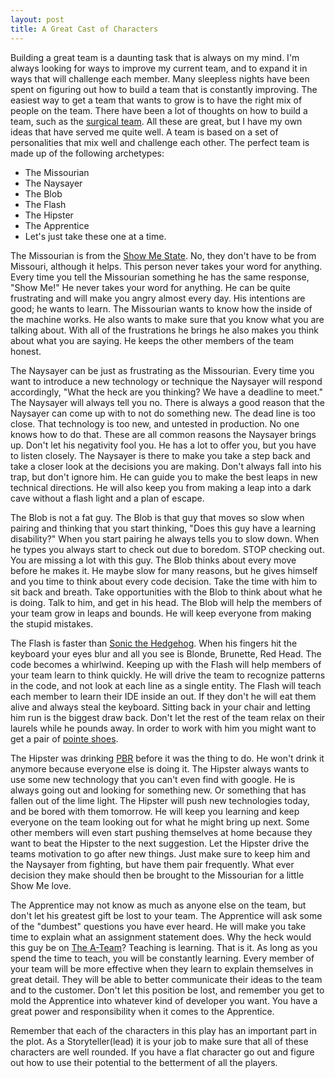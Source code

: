 ```yaml
---
layout: post
title: A Great Cast of Characters
---
```


Building a great team is a daunting task that is always on my mind. I'm always looking for ways to improve my current team, and to expand it in ways that will challenge each member. Many sleepless nights have been spent on figuring out how to build a team that is constantly improving. The easiest way to get a team that wants to grow is to have the right mix of people on the team. There have been a lot of thoughts on how to build a team, such as the [surgical team](http://en.wikipedia.org/wiki/The_Mythical_Man-Month#The_surgical_team). All these are great, but I have my own ideas that have served me quite well. A team is based on a set of personalities that mix well and challenge each other. The perfect team is made up of the following archetypes:

* The Missourian
* The Naysayer
* The Blob
* The Flash
* The Hipster
* The Apprentice
* Let's just take these one at a time.

The Missourian is from the [Show Me State](http://en.wikipedia.org/wiki/Missouri#State_nickname). No, they don't have to be from Missouri, although it helps. This person never takes your word for anything. Every time you tell the Missourian something he has the same response, "Show Me!" He never takes your word for anything. He can be quite frustrating and will make you angry almost every day. His intentions are good; he wants to learn. The Missourian wants to know how the inside of the machine works. He also wants to make sure that you know what you are talking about. With all of the frustrations he brings he also makes you think about what you are saying. He keeps the other members of the team honest.

The Naysayer can be just as frustrating as the Missourian. Every time you want to introduce a new technology or technique the Naysayer will respond accordingly, "What the heck are you thinking? We have a deadline to meet." The Naysayer will always tell you no. There is always a good reason that the Naysayer can come up with to not do something new. The dead line is too close. That technology is too new, and untested in production. No one knows how to do that. These are all common reasons the Naysayer brings up. Don't let his negativity fool you. He has a lot to offer you, but you have to listen closely. The Naysayer is there to make you take a step back and take a closer look at the decisions you are making. Don't always fall into his trap, but don't ignore him. He can guide you to make the best leaps in new technical directions. He will also keep you from making a leap into a dark cave without a flash light and a plan of escape.

The Blob is not a fat guy. The Blob is that guy that moves so slow when pairing and thinking that you start thinking, "Does this guy have a learning disability?" When you start pairing he always tells you to slow down. When he types you always start to check out due to boredom. STOP checking out. You are missing a lot with this guy. The Blob thinks about every move before he makes it. He maybe slow for many reasons, but he gives himself and you time to think about every code decision. Take the time with him to sit back and breath. Take opportunities with the Blob to think about what he is doing. Talk to him, and get in his head. The Blob will help the members of your team grow in leaps and bounds. He will keep everyone from making the stupid mistakes.

The Flash is faster than [Sonic the Hedgehog](http://en.wikipedia.org/wiki/Sonic_the_Hedgehog_%28character%29). When his fingers hit the keyboard your eyes blur and all you see is Blonde, Brunette, Red Head. The code becomes a whirlwind. Keeping up with the Flash will help members of your team learn to think quickly. He will drive the team to recognize patterns in the code, and not look at each line as a single entity. The Flash will teach each member to learn their IDE inside an out. If they don't he will eat them alive and always steal the keyboard. Sitting back in your chair and letting him run is the biggest draw back. Don't let the rest of the team relax on their laurels while he pounds away. In order to work with him you might want to get a pair of [pointe shoes](http://en.wikipedia.org/wiki/Pointe_shoe).

The Hipster was drinking [PBR](http://en.wikipedia.org/wiki/Pabst_Blue_Ribbon) before it was the thing to do. He won't drink it anymore because everyone else is doing it. The Hipster always wants to use some new technology that you can't even find with google. He is always going out and looking for something new. Or something that has fallen out of the lime light. The Hipster will push new technologies today, and be bored with them tomorrow. He will keep you learning and keep everyone on the team looking out for what he might bring up next. Some other members will even start pushing themselves at home because they want to beat the Hipster to the next suggestion. Let the Hipster drive the teams motivation to go after new things. Just make sure to keep him and the Naysayer from fighting, but have them pair frequently. What ever decision they make should then be brought to the Missourian for a little Show Me love.

The Apprentice may not know as much as anyone else on the team, but don't let his greatest gift be lost to your team. The Apprentice will ask some of the "dumbest" questions you have ever heard. He will make you take time to explain what an assignment statement does. Why the heck would this guy be on [The A-Team](http://en.wikipedia.org/wiki/The_A-Team)? Teaching is learning. That is it. As long as you spend the time to teach, you will be constantly learning. Every member of your team will be more effective when they learn to explain themselves in great detail. They will be able to better communicate their ideas to the team and to the customer. Don't let this position be lost, and remember you get to mold the Apprentice into whatever kind of developer you want. You have a great power and responsibility when it comes to the Apprentice.

Remember that each of the characters in this play has an important part in the plot. As a Storyteller(lead) it is your job to make sure that all of these characters are well rounded. If you have a flat character go out and figure out how to use their potential to the betterment of all the players.